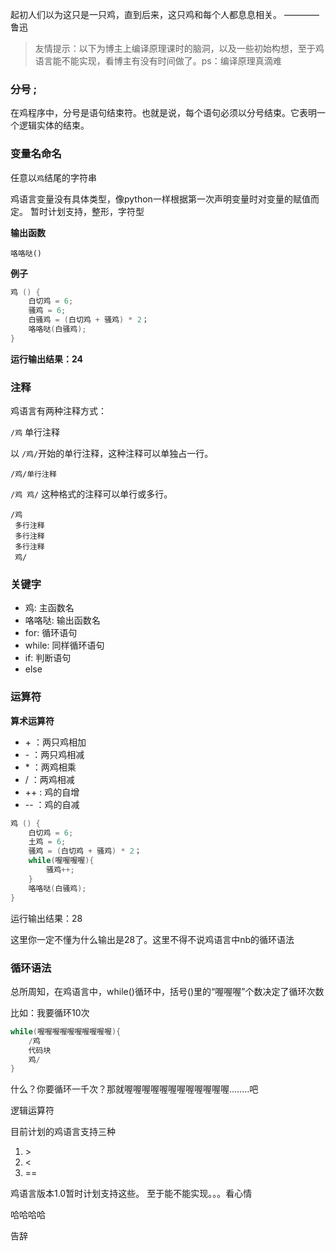 起初人们以为这只是一只鸡，直到后来，这只鸡和每个人都息息相关。
                                    ———— 鲁迅



> 友情提示：以下为博主上编译原理课时的脑洞，以及一些初始构想，至于鸡语言能不能实现，看博主有没有时间做了。ps：编译原理真滴难

### 分号 ;

在鸡程序中，分号是语句结束符。也就是说，每个语句必须以分号结束。它表明一个逻辑实体的结束。

### 变量名命名

任意以`鸡`结尾的字符串

鸡语言变量没有具体类型，像python一样根据第一次声明变量时对变量的赋值而定。
暂时计划支持，整形，字符型

**输出函数**

```
咯咯哒()
```

**例子**

```c
鸡 () {
    白切鸡 = 6;
    骚鸡 = 6;
    白骚鸡 = (白切鸡 + 骚鸡) * 2；
    咯咯哒(白骚鸡);
}
```

**运行输出结果：24**

### 注释

鸡语言有两种注释方式：

`/鸡` 单行注释

以 `/鸡/`开始的单行注释，这种注释可以单独占一行。
```
/鸡/单行注释
```

`/鸡 鸡/` 这种格式的注释可以单行或多行。

```
/鸡
 多行注释
 多行注释
 多行注释
 鸡/
```

### 关键字

- 鸡:       主函数名
- 咯咯哒:   输出函数名
- for:      循环语句
- while:    同样循环语句
- if:       判断语句
- else

### 运算符

**算术运算符**

- \+  ：两只鸡相加
- \-  ：两只鸡相减
- \*   ：两鸡相乘
- /   ：两鸡相减
- ++  : 鸡的自增
- --  ：鸡的自减

```c
鸡 () {
    白切鸡 = 6;
    土鸡 = 6;
    骚鸡 = (白切鸡 + 骚鸡) * 2；
    while(喔喔喔喔){
        骚鸡++;
    }
    咯咯哒(白骚鸡);
}
```

运行输出结果：28


这里你一定不懂为什么输出是28了。这里不得不说鸡语言中nb的循环语法

### 循环语法

总所周知，在鸡语言中，while()循环中，括号()里的“喔喔喔”个数决定了循环次数

比如：我要循环10次

```c
while(喔喔喔喔喔喔喔喔喔喔){
    /鸡
    代码块
    鸡/
}
```


什么？你要循环一千次？那就喔喔喔喔喔喔喔喔喔喔喔喔........吧

逻辑运算符

目前计划的鸡语言支持三种

1. \>
2. <
3. ==

鸡语言版本1.0暂时计划支持这些。
至于能不能实现。。。看心情

哈哈哈哈

告辞